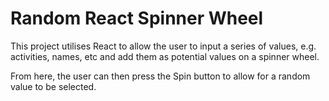 # Random React Spinner Wheel

This project utilises React to allow the user to input a series of values, e.g. activities, names, etc and add them as potential values on a spinner wheel. 

From here, the user can then press the Spin button to allow for a random value to be selected.
